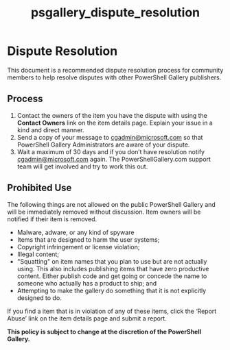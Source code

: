 ﻿---
ms.date:  06/12/2017
contributor:  JKeithB
ms.topic:  conceptual
keywords:  gallery,powershell,cmdlet,psgallery
title:  psgallery_dispute_resolution
---
# Dispute Resolution

This document is a recommended dispute resolution process for community members to help resolve disputes with other PowerShell Gallery publishers.

## Process

1. Contact the owners of the item you have the dispute with using the **Contact Owners** link on the item details page.
Explain your issue in a kind and direct manner.
2. Send a copy of your message to [cgadmin@microsoft.com](mailto:cgadmin@microsoft.com) so that PowerShell Gallery Administrators are aware of your dispute.
3. Wait a maximum of 30 days and if you don’t have resolution notify [cgadmin@microsoft.com](mailto:cgadmin@microsoft.com) again.
The PowerShellGallery.com support team will get involved and try to work this out.


## Prohibited Use

The following things are not allowed on the public PowerShell Gallery and will be immediately removed without discussion.  Item owners will be notified if their item is removed.

- Malware, adware, or any kind of spyware
- Items that are designed to harm the user systems;
- Copyright infringement or license violation;
- Illegal content;
- "Squatting" on item names that you plan to use but are not actually using. This also includes publishing items that have zero productive content.
Either publish code and get going or concede the name to someone who actually has a product to ship; and
- Attempting to make the gallery do something that it is not explicitly designed to do.


If you find a item that is in violation of any of these items, click the ‘Report Abuse’ link on the item details page and submit a report.

**This policy is subject to change at the discretion of the PowerShell Gallery.**